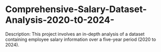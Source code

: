 # Comprehensive-Salary-Dataset-Analysis-2020-t0-2024-
Description: This project involves an in-depth analysis of a dataset containing employee salary information over a five-year period (2020 to 2024). 

